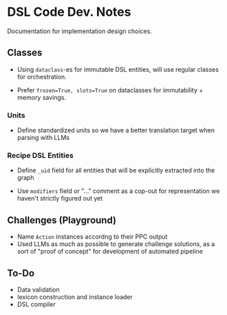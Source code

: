 # DSL Code Dev. Notes

Documentation for implementation design choices.

## Classes

- Using `dataclass`-es for immutable DSL entities, will use regular classes for orchestration.

- Prefer `frozen=True, slots=True` on dataclasses for immutability + memory savings.

### Units

- Define standardized units so we have a better translation target when parsing with LLMs

### Recipe DSL Entities

- Define `_uid` field for all entities that will be explicitly extracted into the graph

- Use `modifiers` field or "..." comment as a cop-out for representation we haven't strictly figured out yet

## Challenges (Playground)

- Name `Action` instances accordng to their PPC output
- Used LLMs as much as possible to generate challenge solutions, as a sort of "proof of concept" for development of automated pipeline

## To-Do

- Data validation
- lexicon construction and instance loader 
- DSL compiler